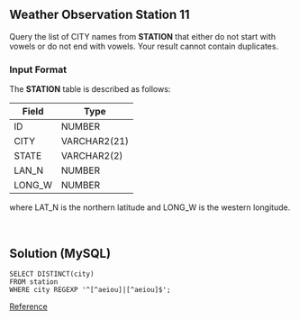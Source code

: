 [comment]: <> (Written: 24-Mar-2020)

## Weather Observation Station 11
Query the list of CITY names from **STATION** that either do not start with vowels or do not end with vowels. 
Your result cannot contain duplicates.

### Input Format
The **STATION** table is described as follows:

| Field  | Type         |
|--------|--------------|
| ID     | NUMBER       |
| CITY   | VARCHAR2(21) |
| STATE  | VARCHAR2(2)  |
| LAN_N  | NUMBER       |
| LONG_W | NUMBER       |

where LAT_N is the northern latitude and LONG_W is the western longitude.

&nbsp;
## Solution (MySQL)
```
SELECT DISTINCT(city) 
FROM station 
WHERE city REGEXP '^[^aeiou]|[^aeiou]$';
```
[Reference](https://www.tutorialspoint.com/mysql/mysql-regexps.htm)
